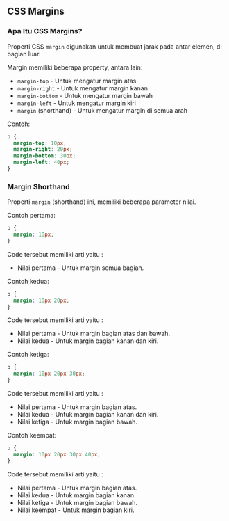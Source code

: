 ## CSS Margins

### Apa Itu CSS Margins?

Properti CSS `margin` digunakan untuk membuat jarak pada antar elemen, di bagian luar.

Margin memiliki beberapa property, antara lain:

- `margin-top` - Untuk mengatur margin atas
- `margin-right` - Untuk mengatur margin kanan
- `margin-bottom` - Untuk mengatur margin bawah
- `margin-left` - Untuk mengatur margin kiri
- `margin` (shorthand) - Untuk mengatur margin di semua arah

Contoh:

```css
p {
  margin-top: 10px;
  margin-right: 20px;
  margin-bottom: 30px;
  margin-left: 40px;
}
```

### Margin Shorthand

Properti `margin` (shorthand) ini, memiliki beberapa parameter nilai.

Contoh pertama:

```css
p {
  margin: 10px;
}
```

Code tersebut memiliki arti yaitu :

- Nilai pertama - Untuk margin semua bagian.

Contoh kedua:

```css
p {
  margin: 10px 20px;
}
```

Code tersebut memiliki arti yaitu :

- Nilai pertama - Untuk margin bagian atas dan bawah.
- Nilai kedua - Untuk margin bagian kanan dan kiri.

Contoh ketiga:

```css
p {
  margin: 10px 20px 30px;
}
```

Code tersebut memiliki arti yaitu :

- Nilai pertama - Untuk margin bagian atas.
- Nilai kedua - Untuk margin bagian kanan dan kiri.
- Nilai ketiga - Untuk margin bagian bawah.

Contoh keempat:

```css
p {
  margin: 10px 20px 30px 40px;
}
```

Code tersebut memiliki arti yaitu :

- Nilai pertama - Untuk margin bagian atas.
- Nilai kedua - Untuk margin bagian kanan.
- Nilai ketiga - Untuk margin bagian bawah.
- Nilai keempat - Untuk margin bagian kiri.

